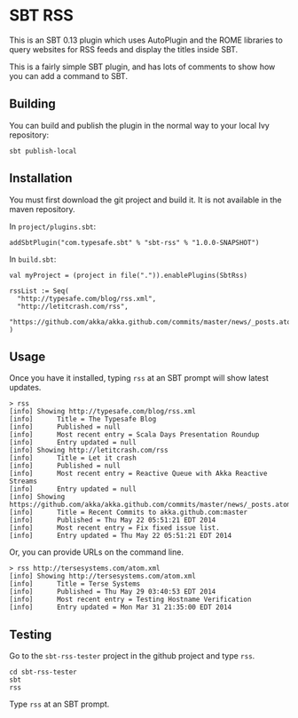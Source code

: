 # SBT RSS

This is an SBT 0.13 plugin which uses AutoPlugin and the ROME libraries to 
query websites for RSS feeds and display the titles inside SBT.

This is a fairly simple SBT plugin, and has lots of comments to show how you can add a command to SBT.

## Building 

You can build and publish the plugin in the normal way to your local Ivy repository:

```
sbt publish-local
```

## Installation

You must first download the git project and build it.  It is not available in the maven repository.

In `project/plugins.sbt`:

```
addSbtPlugin("com.typesafe.sbt" % "sbt-rss" % "1.0.0-SNAPSHOT")
```

In `build.sbt`:

```
val myProject = (project in file(".")).enablePlugins(SbtRss)

rssList := Seq(
  "http://typesafe.com/blog/rss.xml",
  "http://letitcrash.com/rss",
  "https://github.com/akka/akka.github.com/commits/master/news/_posts.atom"
)
```

## Usage

Once you have it installed, typing `rss` at an SBT prompt will show latest updates.

```
> rss
[info] Showing http://typesafe.com/blog/rss.xml
[info] 		Title = The Typesafe Blog
[info] 		Published = null
[info] 		Most recent entry = Scala Days Presentation Roundup
[info] 		Entry updated = null
[info] Showing http://letitcrash.com/rss
[info] 		Title = Let it crash
[info] 		Published = null
[info] 		Most recent entry = Reactive Queue with Akka Reactive Streams
[info] 		Entry updated = null
[info] Showing https://github.com/akka/akka.github.com/commits/master/news/_posts.atom
[info] 		Title = Recent Commits to akka.github.com:master
[info] 		Published = Thu May 22 05:51:21 EDT 2014
[info] 		Most recent entry = Fix fixed issue list.
[info] 		Entry updated = Thu May 22 05:51:21 EDT 2014
```

Or, you can provide URLs on the command line. 

```
> rss http://tersesystems.com/atom.xml
[info] Showing http://tersesystems.com/atom.xml
[info] 		Title = Terse Systems
[info] 		Published = Thu May 29 03:40:53 EDT 2014
[info] 		Most recent entry = Testing Hostname Verification
[info] 		Entry updated = Mon Mar 31 21:35:00 EDT 2014
```

## Testing

Go to the `sbt-rss-tester` project in the github project and type `rss`.
 
```
cd sbt-rss-tester
sbt
rss
```
 
Type `rss` at an SBT prompt.


